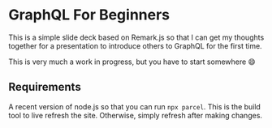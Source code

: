 # GraphQL For Beginners

This is a simple slide deck based on Remark.js so that I can get my thoughts together
for a presentation to introduce others to GraphQL for the first time. 

This is very much a work in progress, but you have to start somewhere :smile:

## Requirements

A recent version of node.js so that you can run `npx parcel`. This is the build tool to live refresh the site. Otherwise, simply refresh after making changes. 
